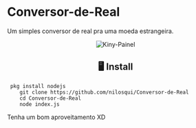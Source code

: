 # Conversor-de-Real

Um simples conversor de real pra uma moeda estrangeira.
<p align="center" ><img alt="Kiny-Painel" src="https://raw.githubusercontent.com/MicaelliMedeiros/micaellimedeiros/master/image/computer-illustration.png"></p>

<h2 align="center">🖥 Install</h2>



```
 pkg install nodejs 
    git clone https://github.com/nilosqui/Conversor-de-Real
    cd Conversor-de-Real
    node index.js
```
Tenha um bom aproveitamento XD
